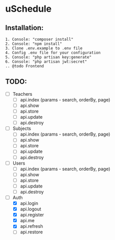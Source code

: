 uSchedule
=========

Installation:
-------------
```
1. Console: "composer install"
2. Console: "npm install"
3. Clone .env.example to .env file
4. Config .env file for your configuration
5. Console: "php artisan key:generate"
6. Console: "php artisan jwt:secret"
.. @todo Frontend
```

TODO:
-----
- [ ] Teachers
  - [ ] api.index (params - search, orderBy, page)
  - [ ] api.show
  - [ ] api.store
  - [ ] api.update
  - [ ] api.destroy
- [ ] Subjects
  - [ ] api.index (params - search, orderBy, page)
  - [ ] api.show
  - [ ] api.store
  - [ ] api.update
  - [ ] api.destroy
- [ ] Users
  - [ ] api.index (params - search, orderBy, page)
  - [ ] api.show
  - [ ] api.store
  - [ ] api.update
  - [ ] api.destroy
- [ ] Auth
  - [x] api.login
  - [x] api.logout
  - [x] api.register
  - [x] api.me
  - [x] api.refresh
  - [ ] api.restore

